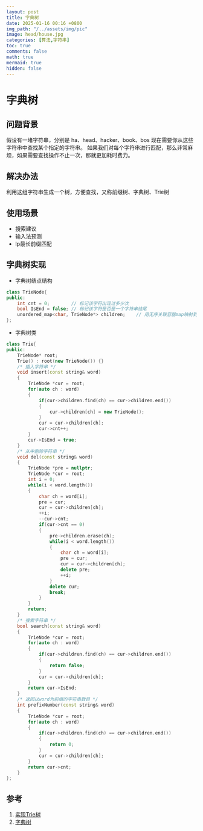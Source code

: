 ```yaml
---
layout: post
title: 字典树
date: 2025-01-16 00:16 +0800
img_path: "/../assets/img/pic"
image: head/house.jpg
categories: [算法,字符串]
toc: true
comments: false
math: true
mermaid: true
hidden: false
---
```


# 字典树
## 问题背景
假设有一堵字符串，分别是 ha、head、hacker、book、bos
现在需要你从这些字符串中查找某个指定的字符串。
如果我们对每个字符串进行匹配，那么非常麻烦，如果需要查找操作不止一次，那就更加耗时费力。

## 解决办法
利用这组字符串生成一个树，方便查找，又称前缀树、字典树、Trie树

## 使用场景
* 搜索建议
* 输入法预测
* Ip最长前缀匹配

## 字典树实现

* 字典树结点结构
```c++
class TrieNode{
public:
    int cnt = 0;        // 标记该字符出现过多少次
    bool IsEnd = false; // 标记该字符是否是一个字符串结尾
    unordered_map<char, TrieNode*> children;    // 用无序关联容器map映射到字符为char的子节点
};
```

* 字典树类
```c++
class Trie{
public:
    TrieNode* root;
    Trie() : root(new TrieNode()) {}
    /* 插入字符串 */
    void insert(const string& word)
    {
        TrieNode *cur = root;
        for(auto ch : word)
        {
            if(cur->children.find(ch) == cur->children.end())
            {
                cur->children[ch] = new TrieNode();
            }
            cur = cur->children[ch];
            cur->cnt++;
        }
        cur->IsEnd = true;
    }
    /* 从中删除字符串 */
    void del(const string& word)
    {
        TrieNode *pre = nullptr;
        TrieNode *cur = root;
        int i = 0;
        while(i < word.length())
        {
            char ch = word[i];
            pre = cur;
            cur = cur->children[ch];
            ++i;
            --cur->cnt;
            if(cur->cnt == 0)
            {
                pre->children.erase(ch);
                while(i < word.length())
                {
                    char ch = word[i];
                    pre = cur;
                    cur = cur->children[ch];
                    delete pre;
                    ++i;
                }
                delete cur;
                break;
            }
        }
        return;
    }
    /* 搜索字符串 */
    bool search(const string& word) 
    {
        TrieNode *cur = root;
        for(auto ch : word)
        {
            if(cur->children.find(ch) == cur->children.end())
            {
                return false;
            }
            cur = cur->children[ch];
        }
        return cur->IsEnd;
    }
    /* 返回以word为前缀的字符串数目 */
    int prefixNumber(const string& word)
    {
        TrieNode *cur = root;
        for(auto ch : word)
        {
            if(cur->children.find(ch) == cur->children.end())
            {
                return 0;
            }
            cur = cur->children[ch];
        }
        return cur->cnt;
    }
};
```

## 参考
1. [实现Trie树](https://juejin.cn/post/6986269702863454222)
2. [字典树](https://www.jiuzhang.com/solution/implement-trie/)
